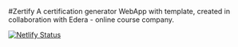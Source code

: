 #Zertify
A certification generator WebApp with template, created in collaboration with Edera - online course company.

[![Netlify Status](https://api.netlify.com/api/v1/badges/817771ad-5424-4f3c-a002-5aadff6e167e/deploy-status)](https://app.netlify.com/sites/zertify/deploys)
